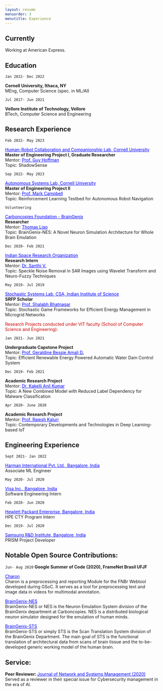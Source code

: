 ```yaml
---
layout: resume
menuorder: 3
menutitle: Experience
---
```

<a></a>
## Currently

<a style="font-size: 14px;">Working at American Express.</a>

## Education

`Jan 2022- Dec 2022`
<p><b>Cornell University, Ithaca, NY</b>
<br><a style="font-size: 14px;">MEng, Computer Science (spec. in ML/AI)</a></p>

`Jul 2017- Jun 2021`
<p><b>Vellore Institute of Technology, Vellore</b>
<br><a style="font-size: 14px;">BTech, Computer Science and Engineering</a></p>


## Research Experience

`Feb 2022- May 2023`
<p><a href="https://hrc2.io/" style="color: blue">Human-Robot Collaboration and Companionship Lab, Cornell University</a>
<br><a style="font-size: 14px;"><b>Master of Engineering Project I, Graduate Researcher</b></a>
<br><a style="font-size: 14px;">Mentor: </a><a href="https://hrc2.io/people/guy-hoffman" style="color: blue;font-size: 14px;">Prof. Guy Hoffman</a>
<br><a style="font-size: 14px;">Topic: ShadowSense</a></p>

`Sep 2022- May 2023`
<p><a href="http://cornell-asl.org/main/index.html" style="color: blue">Autonomous Systems Lab, Cornell University</a>
<br><a style="font-size: 14px;"><b>Master of Engineering Project II</b></a>
<br><a style="font-size: 14px;">Mentor: </a><a href="https://campbell.mae.cornell.edu/mark-campbell/" style="color: blue;font-size: 14px;">Prof. Mark Campbell</a>
<br><a style="font-size: 14px;">Topic: Reinforcement Learning Testbed for Autonomous Robot Navigation</a></p>

`Volunteering`
<p><a href="https://braingenix.org/" style="color: blue">Carboncopies Foundation - BrainGenix</a>
<br><a style="font-size: 14px;"><b>Researcher</b></a>
<br><a style="font-size: 14px;">Mentor: </a><a href="https://carboncopies.org/team-member/thomas-liao/" style="color: blue;font-size: 14px;">Thomas Liao</a>
<br><a style="font-size: 14px;">Topic: BrainGenix-NES: A Novel Neuron Simulation Architecture for Whole Brain Emulation</a></p>

`Dec 2020- Feb 2021`
<p><a href="https://www.isro.gov.in/" style="color: blue">Indian Space Research Organization</a>
<br><a style="font-size: 14px;"><b>Research Intern</b></a>
<br><a style="font-size: 14px;">Mentor: </a><a href="https://research.vit.ac.in/researcher/santhi-v" style="color: blue;font-size: 14px;">Dr. Santhi V.</a>
<br><a style="font-size: 14px;">Topic: Speckle Noise Removal in SAR Images using Wavelet Transform and Neuro-Fuzzy Techniques</a></p>

`May 2019- Jul 2019`
<p><a href="https://www.csa.iisc.ac.in" style="color: blue">Stochastic Systems Lab, CSA, Indian Institute of Science</a>
<br><a style="font-size: 14px;"><b>SRFP Scholar</b></a>
<br><a style="font-size: 14px;">Mentor: </a><a href="https://www.csa.iisc.ac.in/~shalabh/" style="color: blue;font-size: 14px;">Prof. Shalabh Bhatnagar</a>
<br><a style="font-size: 14px;">Topic: Stochastic Game Frameworks for Efficient Energy Management in Microgrid Networks</a></p>

<p style="color: #CC0000"> Research Projects conducted under VIT faculty (School of Computer Science and Engineering):</p>

`Jan 2021- Jun 2021`
<p><b>Undergraduate Capstone Project</b>
<br><a style="font-size: 14px;">Mentor: </a><a href="https://research.vit.ac.in/researcher/geraldine-bessie-amali-d" style="color: blue;font-size: 14px;">Prof. Geraldine Bessie Amali D.</a>
<br><a style="font-size: 14px;">Topic: Efficient Renewable Energy Powered Automatic Water Dam Control System</a></p>

`Dec 2019- Feb 2021`
<p><b>Academic Research Project</b>
<br><a style="font-size: 14px;">Mentor: </a><a href="https://research.vit.ac.in/researcher/kakelli-anil-kumar" style="color: blue;font-size: 14px;">Dr. Kakelli Anil Kumar</a>
<br><a style="font-size: 14px;">Topic: A New Combined Model with Reduced Label Dependency for Malware Classification</a></p>

`Apr 2020- June 2020`
<p><b>Academic Research Project</b>
<br><a style="font-size: 14px;">Mentor: </a><a href="https://research.vit.ac.in/researcher/rajesh-kaluri" style="color: blue;font-size: 14px;">Prof. Rajesh Kaluri</a>
<br><a style="font-size: 14px;">Topic: Contemporary Developments and Technologies in Deep Learning-based IoT</a></p>

## Engineering Experience

`Sept 2021- Jan 2022`
<p><a href="https://www.harman.com/India/innovation" style="color: blue">Harman International Pvt. Ltd., Bangalore, India</a>
<br><a style="font-size: 14px;">Associate ML Engineer</a></p>

`May 2020- Jul 2020`
<p><a href="https://www.visa.co.in" style="color: blue">Visa Inc., Bangalore, India</a>
<br><a style="font-size: 14px;">Software Engineering Intern</a></p>

`Feb 2020- Jun 2020`
<p><a href="https://www.hpe.com/in/en/home.html" style="color: blue">Hewlett Packard Enterprise, Bangalore, India</a>
<br><a style="font-size: 14px;">HPE CTY Program Intern</a></p>

`Dec 2019- Jul 2020`
<p><a href="https://research.samsung.com/sri-b" style="color: blue">Samsung R&D Institute, Bangalore, India</a>
<br><a style="font-size: 14px;">PRISM Project Developer</a></p>


## Notable Open Source Contributions:  

`Jun- Aug 2020`
<b>Google Summer of Code (2020), FrameNet Brasil UFJF</b>
<p><a href="https://github.com/FrameNetBrasil/charon_gsoc2020" style="color: blue">Charon</a>
<br><a style="font-size: 14px;">Charon is a preprocessing and reporting Module for the FNBr Webtool developed during GSoC. It serves as a tool for preprocessing text and image data in videos for multimodal annotation.</a></p>

<p><a href="https://github.com/carboncopies/BrainGenix-NES" style="color: blue">BrainGenix-NES</a>
<br><a style="font-size: 14px;">BrainGenix-NES or NES is the Neuron Emulation System division of the BrainGenix department at Carboncopies. NES is a distributed biological neuron simulator designed for the emulation of human minds.</a></p>

<p><a href="https://github.com/carboncopies/BrainGenix-STS" style="color: blue">BrainGenix-STS</a>
<br><a style="font-size: 14px;">BrainGenix-STS or simply STS is the Scan Translation System division of the BrainGenix Department. The main goal of STS is the functional translation of architectural data from scans of brain tissue and the to-be-developed generic working model of the human brain.</a></p>


## Service:  

<!-- <p><b>NES Division Lead: </b><a href="https://braingenix.org/divisions/nes/" style="color: blue">BrainGenix, Carboncopies Foundation (2022)</a>
<br><a style="font-size: 14px;">Serving as the lead of the Neuron Emulation System division at BrainGenix.</a></p> -->

<p><b>Peer Reviewer: </b><a href="https://www.springer.com/journal/10922" style="color: blue">Journal of Network and Systems Management (2020)</a>
<br><a style="font-size: 14px;">Served as a reviewer in their special issue for Cybersecurity management in the era of AI.</a></p>




